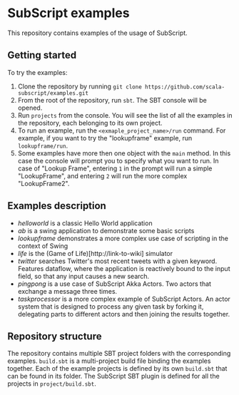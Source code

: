 # SubScript examples
This repository contains examples of the usage of SubScript.

## Getting started
To try the examples:

1. Clone the repository by running `git clone https://github.com/scala-subscript/examples.git`
2. From the root of the repository, run `sbt`. The SBT console will be opened.
3. Run `projects` from the console. You will see the list of all the examples in the repository, each belonging to its own project.
4. To run an example, run the `<exmaple_project_name>/run` command. For example, if you want to try the "lookupframe" example, run `lookupframe/run`.
5. Some examples have more then one object with the `main` method. In this case the console will prompt you to specify what you want to run. In case of "Lookup Frame", entering `1` in the prompt will run a simple "LookupFrame", and entering `2` will run the more complex "LookupFrame2".

## Examples description
- *helloworld* is a classic Hello World application
- *ab* is a swing application to demonstrate some basic scripts
- *lookupframe* demonstrates a more complex use case of scripting in the context of Swing
- *life* is the (Game of Life)[http://link-to-wiki] simulator
- *twitter* searches Twitter's most recent tweets with a given keyword. Features dataflow, where the application is reactively bound to the input field, so that any input causes a new search.
- *pingpong* is a use case of SubScript Akka Actors. Two actors that exchange a message three times.
- *taskprocessor* is a more complex example of SubScript Actors. An actor system that is designed to process any given task by forking it, delegating parts to different actors and then joining the results together.

## Repository structure
The repository contains multiple SBT project folders with the corresponding examples. `build.sbt` is a multi-project build file binding the examples together. Each of the example projects is defined by its own `build.sbt` that can be found in its folder. The SubScript SBT plugin is defined for all the projects in `project/build.sbt`.